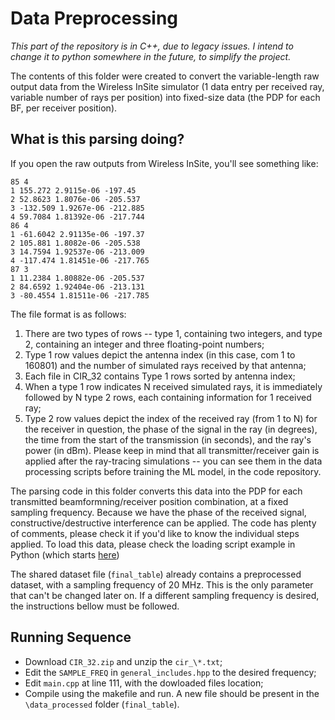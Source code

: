 # Data Preprocessing

*This part of the repository is in C++, due to legacy issues. I intend to change it to python somewhere in the future, to simplify the project.*

The contents of this folder were created to convert the variable-length raw output data from the Wireless InSite simulator
(1 data entry per received ray, variable number of rays per position) into fixed-size data (the PDP for each BF, per receiver position).


## What is this parsing doing?

If you open the raw outputs from Wireless InSite, you'll see something like:
```
85 4
1 155.272 2.9115e-06 -197.45
2 52.8623 1.8076e-06 -205.537
3 -132.509 1.9267e-06 -212.885
4 59.7084 1.81392e-06 -217.744
86 4
1 -61.6042 2.91135e-06 -197.37
2 105.881 1.8082e-06 -205.538
3 14.7594 1.92537e-06 -213.009
4 -117.474 1.81451e-06 -217.765
87 3
1 11.2384 1.80882e-06 -205.537
2 84.6592 1.92404e-06 -213.131
3 -80.4554 1.81511e-06 -217.785
```

The file format is as follows:
1. There are two types of rows -- type 1, containing two integers, and type 2, containing an integer and three floating-point numbers;
2. Type 1 row values depict the antenna index (in this case, com 1 to 160801) and the number of simulated rays received by that antenna;
3. Each file in CIR_32 contains Type 1 rows sorted by antenna index;
4. When a type 1 row indicates N received simulated rays, it is immediately followed by N type 2 rows, each containing information for 1 received ray;
5. Type 2 row values depict the index of the received ray (from 1 to N) for the receiver in question, the phase of the signal in the ray (in degrees), the time from the start of the transmission (in seconds), and the ray's power (in dBm). Please keep in mind that all transmitter/receiver gain is applied after the ray-tracing simulations -- you can see them in the data processing scripts before training the ML model, in the code repository.

The parsing code in this folder converts this data into the PDP for each transmitted beamformning/receiver position combination, at a fixed sampling frequency. Because we have the phase of the received signal, constructive/destructive interference can be applied. The code has plenty of comments, please check it if you'd like to know the individual steps applied. To load this data, please check the loading script example in Python (which starts [here](https://github.com/gante/mmWave-localization-learning/blob/master/bff_positioning/data/data_preprocessing.py#L111))

The shared dataset file (`final_table`) already contains a preprocessed dataset, with a sampling frequency of 20 MHz.
This is the only parameter that can't be changed later on. If a different sampling frequency is desired, the instructions bellow must be followed.


## Running Sequence

- Download `CIR_32.zip` and unzip the `cir_\*.txt`;
- Edit the `SAMPLE_FREQ` in `general_includes.hpp` to the desired frequency;
- Edit `main.cpp` at line 111, with the dowloaded files location;
- Compile using the makefile and run. A new file should be present in the `\data_processed` folder (`final_table`).
